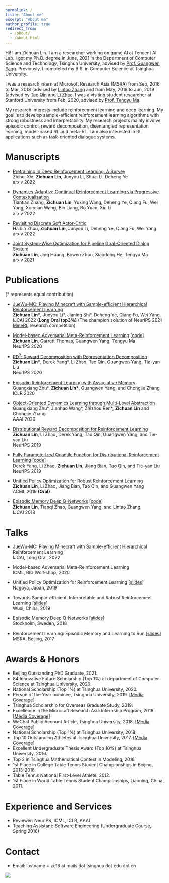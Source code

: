 ```yaml
---
permalink: /
title: "About me"
excerpt: "About me"
author_profile: true
redirect_from: 
  - /about/
  - /about.html
---
```


Hi! I am Zichuan Lin. I am a researcher working on game AI at Tencent AI Lab. I got my Ph.D. degree in June, 2021 in the Department of Computer Science and Technology, Tsinghua University, advised by [Prof. Guangwen Yang](https://www.cs.tsinghua.edu.cn/csen/info/1186/4024.htm). Previously, I completed my B.S. in Computer Science at Tsinghua University.

I was a research intern at Microsoft Research Asia (MSRA) from Sep, 2016 to Mar, 2018 (advised by [Lintao Zhang](https://scholar.google.com/citations?user=BSa0rkwAAAAJ&hl=en) and from May, 2018 to Jun, 2019 (advised by [Tao Qin](https://www.microsoft.com/en-us/research/people/taoqin/) and [Li Zhao](https://www.microsoft.com/en-us/research/people/lizo/). I was a visiting student researcher at Stanford University from Feb, 2020, advised by [Prof. Tengyu Ma](https://ai.stanford.edu/~tengyuma/).

My research interests include reinforcement learning and deep learning. My goal is to develop sample-efficient reinforcement learning algorithms with strong robustness and interpretability. My research projects mainly involve episodic control, reward decomposition, disentangled representation learning, model-based RL and meta-RL. I am also interested in RL applications such as task-oriented dialogue systems.

Manuscripts
======
- [Pretraining in Deep Reinforcement Learning: A Survey](https://arxiv.org/abs/2211.03959) <br>
Zhihui Xie, **Zichuan Lin**, Junyou Li, Shuai Li, Deheng Ye <br>
arxiv 2022

- [Dynamics-Adaptive Continual Reinforcement Learning via Progressive Contextualization](https://arxiv.org/abs/2209.00347) <br>
Tiantian Zhang, **Zichuan Lin**, Yuxing Wang, Deheng Ye, Qiang Fu, Wei Yang, Xueqian Wang, Bin Liang, Bo Yuan, Xiu Li <br>
arxiv 2022

- [Revisiting Discrete Soft Actor-Critic](https://arxiv.org/abs/2209.10081) <br>
Haibin Zhou, **Zichuan Lin**, Junyou Li, Deheng Ye, Qiang Fu, Wei Yang <br>
arxiv 2022

- [Joint System-Wise Optimization for Pipeline Goal-Oriented Dialog System](https://arxiv.org/abs/2106.04835) <br>
**Zichuan Lin**, Jing Huang, Bowen Zhou, Xiaodong He, Tengyu Ma <br>
arxiv 2021

Publications
======
(* represents equal contribution)
- [JueWu-MC: Playing Minecraft with Sample-efficient Hierarchical Reinforcement Learning](https://arxiv.org/abs/2112.04907) <br>
**Zichuan Lin\***, Junyou Li\*, Jianing Shi\*, Deheng Ye, Qiang Fu, Wei Yang <br>
IJCAI 2022 **(Long Oral top3%)** 
(The champion solution of NeurIPS 2021 [MineRL](https://www.aicrowd.com/challenges/neurips-2021-minerl-diamond-competition/leaderboards) research competition)

- [Model-based Adversarial Meta-Reinforcement Learning](https://arxiv.org/abs/2006.08875) [[code](https://github.com/LinZichuan/AdMRL)]  <br>
**Zichuan Lin**, Garrett Thomas, Guangwen Yang, Tengyu Ma  <br>
NeurIPS 2020

- [RD$^2$: Reward Decomposition with Representation Decomposition](https://papers.nips.cc/paper/2020/file/82039d16dce0aab3913b6a7ac73deff7-Paper.pdf)   <br>
**Zichuan Lin\***, Derek Yang\*, Li Zhao, Tao Qin, Guangwen Yang, Tie-yan Liu <br>
NeurIPS 2020

- [Episodic Reinforcement Learning with Associative Memory](https://openreview.net/forum?id=HkxjqxBYDB&noteId=HkxjqxBYDB)  <br>
Guangxiang Zhu\*, **Zichuan Lin\***, Guangwen Yang, and Chongjie Zhang  <br>
ICLR 2020

- [Object-Oriented Dynamics Learning through Multi-Level Abstraction](https://arxiv.org/abs/1904.07482)  <br>
Guangxiang Zhu\*, Jianhao Wang\*, Zhizhou Ren\*, **Zichuan Lin** and Chongjie Zhang  <br>
AAAI 2020

- [Distributional Reward Decomposition for Reinforcement Learning](https://arxiv.org/abs/1911.02166)  <br>
**Zichuan Lin**, Li Zhao, Derek Yang, Tao Qin, Guangwen Yang, and Tie-yan Liu  <br>
NeurIPS 2019

- [Fully Parameterized Quantile Function for Distributional Reinforcement Learning](https://arxiv.org/abs/1911.02140) [[code](https://github.com/microsoft/FQF)] <br>
Derek Yang, Li Zhao, **Zichuan Lin**, Jiang Bian, Tao Qin, and Tie-yan Liu  <br>
NeurIPS 2019

- [Unified Policy Optimization for Robust Reinforcement Learning](http://proceedings.mlr.press/v101/lin19a.html)  <br>
**Zichuan Lin**, Li Zhao, Jiang Bian, Tao Qin, and Guangwen Yang  <br>
ACML 2019 **(Oral)**

- [Episodic Memory Deep Q-Networks](https://arxiv.org/abs/1805.07603) [[code](https://github.com/LinZichuan/emdqn)]  <br>
**Zichuan Lin**, Tianqi Zhao, Guangwen Yang, and Lintao Zhang  <br>
IJCAI 2018

Talks
======
- JueWu-MC: Playing Minecraft with Sample-efficient Hierarchical Reinforcement Learning <br>
IJCAI, Long Oral, 2022

- Model-based Adversarial Meta-Reinforcement Learning <!--[[videos](https://slideslive.com/38931355/modelbased-adversarial-metareinforcement-learning?locale=en)]--> <br>
ICML, BIG Workshop, 2020

- Unified Policy Optimization for Reinforcement Learning [[slides](https://drive.google.com/open?id=1N-YhYJpPImix0nQFpVixrhi_c-Xr3EVd)] <br>
Nagoya, Japan, 2019

- Towards Sample-efficient, Interpretable and Robust Reinforcement Learning [[slides](https://drive.google.com/open?id=1gAz23bdgeMrzKFmZc9H4fYs792zXW9Ot)] <br>
Wuxi, China, 2019

- Episodic Memory Deep Q-Networks [[slides](https://drive.google.com/open?id=1hSdLZBnmb5jOGyYkz0cwk24fApRRgu7H)] <br>
Stockholm, Sweden, 2018

- Reinforcement Learning: Episodic Memory and Learning to Run [[slides](https://drive.google.com/file/d/16nCWKtAJW7VqLTyydQtUipD3cmrgZUMT/view?usp=sharing)] <br>
MSRA, Beijing, 2017

Awards & Honors
======
- Beijing Outstanding PhD Graduate, 2021.
- 84 Innovative Future Scholarship (Top 1%) at department of Computer Science at Tsinghua University, 2020.
- National Scholarship (Top 1%) at Tsinghua University, 2020.
- Person of the Year nominee, Tsinghua University, 2019. [[Media Coverage](https://mp.weixin.qq.com/s/OtJSuCslUEhj2x59Mctixw)]
- Tsinghua Scholarship for Overseas Graduate Study, 2019.
- Excellence in the Microsoft Research Asia Internship Program, 2018. [[Media Coverage](https://mp.weixin.qq.com/s/KM69I6NycCPUtHapNvATVA)]
- WeChat Public Account Article, Tsinghua University, 2018. [[Media Coverage](https://mp.weixin.qq.com/s/eqKkSmXaBXZVKtjG6s-dPg)]
- National Scholarship (Top 1%) at Tsinghua University, 2018.
- Top 10 Outstanding Athletes at Tsinghua University, 2017. [[Media Coverage](https://mp.weixin.qq.com/s/_K68zJjTLo4zgzc4RE0WnQ)]
- Excellent Undergraduate Thesis Award (Top 10%) at Tsinghua University, 2016.
- Top 2 in Tsinghua Mathematical Contest in Modeling, 2016.
- 1st Place in College Table Tennis Student Championships in Beijing, 2013-2016.
- Table Tennis National First-Level Athlete, 2012.
- 1st Place in World Table Tennis Student Championships, Liaoning, China, 2011.

Experience and Services
======
- Reviewer: NeurlPS, ICML, ICLR, AAAI
- Teaching Assistant: Software Engineering (Undergraduate Course, Spring 2016)

Contact
======
- Email: lastname + zc16 at mails dot tsinghua dot edu dot cn

<a href="https://clustrmaps.com/site/1b2e1" title="Visit tracker"><img src="//www.clustrmaps.com/map_v2.png?d=38tnS4bll5XgaykJkqqgl4v3F3ocQMWiBSN-2_sgxrA&cl=ffffff"></a>
